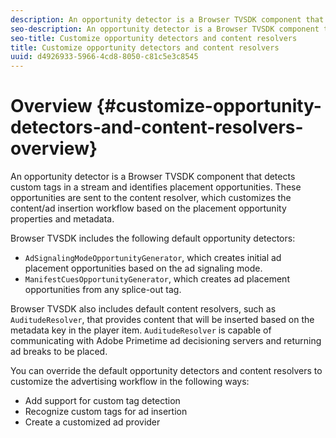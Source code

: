 ```yaml
---
description: An opportunity detector is a Browser TVSDK component that detects custom tags in a stream and identifies placement opportunities. These opportunities are sent to the content resolver, which customizes the content/ad insertion workflow based on the placement opportunity properties and metadata.
seo-description: An opportunity detector is a Browser TVSDK component that detects custom tags in a stream and identifies placement opportunities. These opportunities are sent to the content resolver, which customizes the content/ad insertion workflow based on the placement opportunity properties and metadata.
seo-title: Customize opportunity detectors and content resolvers
title: Customize opportunity detectors and content resolvers
uuid: d4926933-5966-4cd8-8050-c81c5e3c8545
---
```


# Overview {#customize-opportunity-detectors-and-content-resolvers-overview}

An opportunity detector is a Browser TVSDK component that detects custom tags in a stream and identifies placement opportunities. These opportunities are sent to the content resolver, which customizes the content/ad insertion workflow based on the placement opportunity properties and metadata.

Browser TVSDK includes the following default opportunity detectors:

* `AdSignalingModeOpportunityGenerator`, which creates initial ad placement opportunities based on the ad signaling mode. 
* `ManifestCuesOpportunityGenerator`, which creates ad placement opportunities from any splice-out tag.

Browser TVSDK also includes default content resolvers, such as `AuditudeResolver`, that provides content that will be inserted based on the metadata key in the player item. `AuditudeResolver` is capable of communicating with Adobe Primetime ad decisioning servers and returning ad breaks to be placed.

You can override the default opportunity detectors and content resolvers to customize the advertising workflow in the following ways:

* Add support for custom tag detection 
* Recognize custom tags for ad insertion 
* Create a customized ad provider

